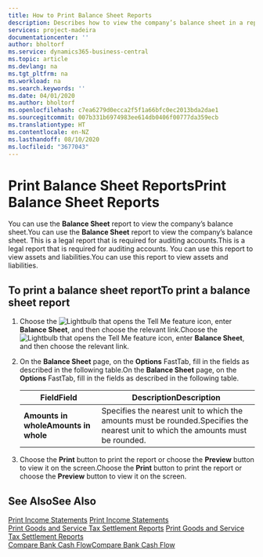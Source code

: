 ```yaml
---
title: How to Print Balance Sheet Reports
description: Describes how to view the company’s balance sheet in a report.
services: project-madeira
documentationcenter: ''
author: bholtorf
ms.service: dynamics365-business-central
ms.topic: article
ms.devlang: na
ms.tgt_pltfrm: na
ms.workload: na
ms.search.keywords: ''
ms.date: 04/01/2020
ms.author: bholtorf
ms.openlocfilehash: c7ea6279d0ecca2f5f1a66bfc0ec2013bda2dae1
ms.sourcegitcommit: 007b331b6974983ee614db0406f00777da359ecb
ms.translationtype: HT
ms.contentlocale: en-NZ
ms.lasthandoff: 08/10/2020
ms.locfileid: "3677043"
---
```

# <a name="print-balance-sheet-reports"></a><span data-ttu-id="640b7-103">Print Balance Sheet Reports</span><span class="sxs-lookup"><span data-stu-id="640b7-103">Print Balance Sheet Reports</span></span>
<span data-ttu-id="640b7-104">You can use the **Balance Sheet** report to view the company’s balance sheet.</span><span class="sxs-lookup"><span data-stu-id="640b7-104">You can use the **Balance Sheet** report to view the company’s balance sheet.</span></span> <span data-ttu-id="640b7-105">This is a legal report that is required for auditing accounts.</span><span class="sxs-lookup"><span data-stu-id="640b7-105">This is a legal report that is required for auditing accounts.</span></span> <span data-ttu-id="640b7-106">You can use this report to view assets and liabilities.</span><span class="sxs-lookup"><span data-stu-id="640b7-106">You can use this report to view assets and liabilities.</span></span>  
  
## <a name="to-print-a-balance-sheet-report"></a><span data-ttu-id="640b7-107">To print a balance sheet report</span><span class="sxs-lookup"><span data-stu-id="640b7-107">To print a balance sheet report</span></span>    
1. <span data-ttu-id="640b7-108">Choose the ![Lightbulb that opens the Tell Me feature](../../media/ui-search/search_small.png "Tell me what you want to do") icon, enter **Balance Sheet**, and then choose the relevant link.</span><span class="sxs-lookup"><span data-stu-id="640b7-108">Choose the ![Lightbulb that opens the Tell Me feature](../../media/ui-search/search_small.png "Tell me what you want to do") icon, enter **Balance Sheet**, and then choose the relevant link.</span></span>  
2. <span data-ttu-id="640b7-109">On the **Balance Sheet** page, on the **Options** FastTab, fill in the fields as described in the following table.</span><span class="sxs-lookup"><span data-stu-id="640b7-109">On the **Balance Sheet** page, on the **Options** FastTab, fill in the fields as described in the following table.</span></span>  
  
    |<span data-ttu-id="640b7-110">Field</span><span class="sxs-lookup"><span data-stu-id="640b7-110">Field</span></span>|<span data-ttu-id="640b7-111">Description</span><span class="sxs-lookup"><span data-stu-id="640b7-111">Description</span></span>|  
    |---------------------------------|---------------------------------------|  
    |<span data-ttu-id="640b7-112">**Amounts in whole**</span><span class="sxs-lookup"><span data-stu-id="640b7-112">**Amounts in whole**</span></span>|<span data-ttu-id="640b7-113">Specifies the nearest unit to which the amounts must be rounded.</span><span class="sxs-lookup"><span data-stu-id="640b7-113">Specifies the nearest unit to which the amounts must be rounded.</span></span>|  
  
3. <span data-ttu-id="640b7-114">Choose the **Print** button to print the report or choose the **Preview** button to view it on the screen.</span><span class="sxs-lookup"><span data-stu-id="640b7-114">Choose the **Print** button to print the report or choose the **Preview** button to view it on the screen.</span></span>  
  
## <a name="see-also"></a><span data-ttu-id="640b7-115">See Also</span><span class="sxs-lookup"><span data-stu-id="640b7-115">See Also</span></span>  
<span data-ttu-id="640b7-116">[Print Income Statements](how-to-print-income-statements.md) </span><span class="sxs-lookup"><span data-stu-id="640b7-116">[Print Income Statements](how-to-print-income-statements.md) </span></span>  
<span data-ttu-id="640b7-117">[Print Goods and Service Tax Settlement Reports](how-to-print-goods-and-service-tax-settlement-reports.md) </span><span class="sxs-lookup"><span data-stu-id="640b7-117">[Print Goods and Service Tax Settlement Reports](how-to-print-goods-and-service-tax-settlement-reports.md) </span></span>  
[<span data-ttu-id="640b7-118">Compare Bank Cash Flow</span><span class="sxs-lookup"><span data-stu-id="640b7-118">Compare Bank Cash Flow</span></span>](how-to-compare-bank-cash-flow.md)